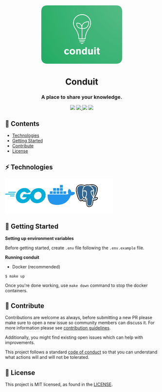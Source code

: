 <p align="center">
  <img src="./assets/logo.png">
  <h1 align="center">Conduit</h1>
  <h3 align="center">A place to share your knowledge.</h3>
</p>

<p align="center">
<img src="https://github.com/maypok86/conduit/actions/workflows/test.yml/badge.svg" />
<a href="https://codecov.io/gh/maypok86/conduit" > 
  <img src="https://codecov.io/gh/maypok86/conduit/branch/main/graph/badge.svg?token=2LAH34PD8F"/> 
</a>
<img src="https://goreportcard.com/badge/github.com/maypok86/conduit" />
<img src="https://img.shields.io/badge/license-MIT-green" />

<br />

## 📖 Contents

- [Technologies](#technologies)
- [Getting Started](#getting-started)
- [Contribute](#contribute)
- [License](#license)

## ⚡️ Technologies <a id="technologies" />

<img width="70%" src="./assets/diagrams/stack.png" alt="stack" />

## 🍕 Getting Started <a id="getting-started" />

**Setting up environment variables**

Before getting started, create `.env` file following the `.env.example` file.

**Running conduit**

- Docker (recommended)

```
$ make up
```

Once you're done working, use `make down` command to stop the docker containers.

## 👏 Contribute <a id="contribute" />

Contributions are welcome as always, before submitting a new PR please make sure to open a new issue so community members can discuss it.
For more information please see [contribution guidelines](./CONTRIBUTING.md).

Additionally, you might find existing open issues which can help with improvements.

This project follows a standard [code of conduct](./CODE_OF_CONDUCT.md) so that you can understand what actions will and will not be tolerated.

## 📄 License <a id="license" />

This project is MIT licensed, as found in the [LICENSE](./LICENSE).
